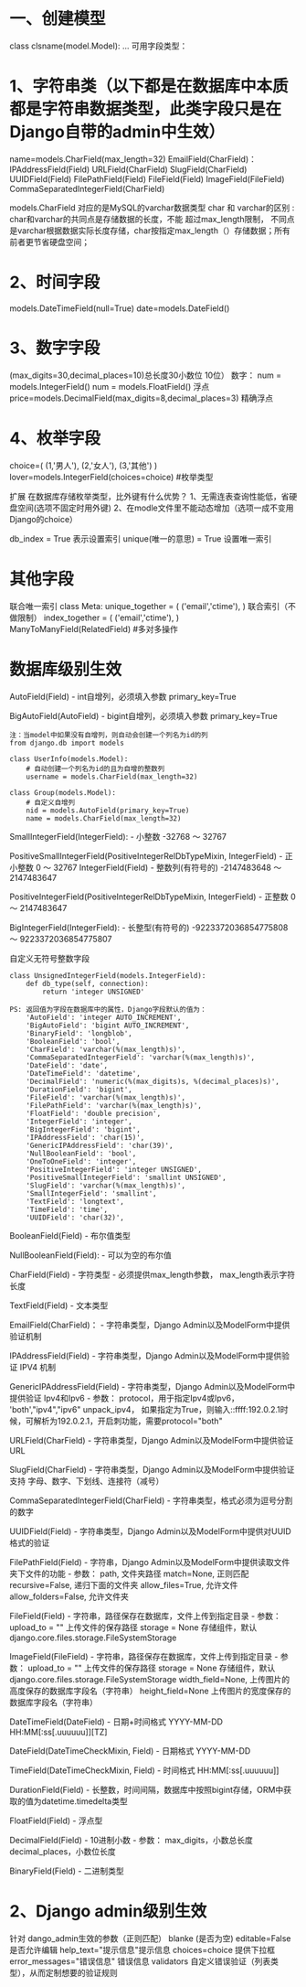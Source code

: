 # 一、创建模型
class clsname(model.Model):
    ...
可用字段类型：
# 1、字符串类（以下都是在数据库中本质都是字符串数据类型，此类字段只是在Django自带的admin中生效）
name=models.CharField(max_length=32)
    EmailField(CharField)：
    IPAddressField(Field)
    URLField(CharField)
    SlugField(CharField)
    UUIDField(Field)
    FilePathField(Field)
    FileField(Field)
    ImageField(FileField)
    CommaSeparatedIntegerField(CharField)

models.CharField  对应的是MySQL的varchar数据类型
char 和 varchar的区别 :
char和varchar的共同点是存储数据的长度，不能 超过max_length限制，
不同点是varchar根据数据实际长度存储，char按指定max_length（）存储数据；所有前者更节省硬盘空间；

# 2、时间字段
models.DateTimeField(null=True)
date=models.DateField()

# 3、数字字段
(max_digits=30,decimal_places=10)总长度30小数位 10位）
数字：
num = models.IntegerField()
num = models.FloatField() 浮点
price=models.DecimalField(max_digits=8,decimal_places=3) 精确浮点
 

# 4、枚举字段
 choice=(
        (1,'男人'),
        (2,'女人'),
        (3,'其他')
    )
lover=models.IntegerField(choices=choice) #枚举类型
 
扩展
在数据库存储枚举类型，比外键有什么优势？
1、无需连表查询性能低，省硬盘空间(选项不固定时用外键)
2、在modle文件里不能动态增加（选项一成不变用Django的choice）

db_index = True 表示设置索引
unique(唯一的意思) = True 设置唯一索引

# 其他字段
联合唯一索引
class Meta:
unique_together = (
 ('email','ctime'),
)
联合索引（不做限制）
index_together = (
('email','ctime'),
)
ManyToManyField(RelatedField)  #多对多操作

# 数据库级别生效
AutoField(Field)
        - int自增列，必须填入参数 primary_key=True

BigAutoField(AutoField)
    - bigint自增列，必须填入参数 primary_key=True

    注：当model中如果没有自增列，则自动会创建一个列名为id的列
    from django.db import models

    class UserInfo(models.Model):
        # 自动创建一个列名为id的且为自增的整数列
        username = models.CharField(max_length=32)

    class Group(models.Model):
        # 自定义自增列
        nid = models.AutoField(primary_key=True)
        name = models.CharField(max_length=32)

SmallIntegerField(IntegerField):
    - 小整数 -32768 ～ 32767

PositiveSmallIntegerField(PositiveIntegerRelDbTypeMixin, IntegerField)
    - 正小整数 0 ～ 32767
IntegerField(Field)
    - 整数列(有符号的) -2147483648 ～ 2147483647

PositiveIntegerField(PositiveIntegerRelDbTypeMixin, IntegerField)
    - 正整数 0 ～ 2147483647

BigIntegerField(IntegerField):
    - 长整型(有符号的) -9223372036854775808 ～ 9223372036854775807

自定义无符号整数字段

    class UnsignedIntegerField(models.IntegerField):
        def db_type(self, connection):
            return 'integer UNSIGNED'

    PS: 返回值为字段在数据库中的属性，Django字段默认的值为：
        'AutoField': 'integer AUTO_INCREMENT',
        'BigAutoField': 'bigint AUTO_INCREMENT',
        'BinaryField': 'longblob',
        'BooleanField': 'bool',
        'CharField': 'varchar(%(max_length)s)',
        'CommaSeparatedIntegerField': 'varchar(%(max_length)s)',
        'DateField': 'date',
        'DateTimeField': 'datetime',
        'DecimalField': 'numeric(%(max_digits)s, %(decimal_places)s)',
        'DurationField': 'bigint',
        'FileField': 'varchar(%(max_length)s)',
        'FilePathField': 'varchar(%(max_length)s)',
        'FloatField': 'double precision',
        'IntegerField': 'integer',
        'BigIntegerField': 'bigint',
        'IPAddressField': 'char(15)',
        'GenericIPAddressField': 'char(39)',
        'NullBooleanField': 'bool',
        'OneToOneField': 'integer',
        'PositiveIntegerField': 'integer UNSIGNED',
        'PositiveSmallIntegerField': 'smallint UNSIGNED',
        'SlugField': 'varchar(%(max_length)s)',
        'SmallIntegerField': 'smallint',
        'TextField': 'longtext',
        'TimeField': 'time',
        'UUIDField': 'char(32)',

BooleanField(Field)
    - 布尔值类型

NullBooleanField(Field):
    - 可以为空的布尔值

CharField(Field)
    - 字符类型
    - 必须提供max_length参数， max_length表示字符长度

TextField(Field)
    - 文本类型

EmailField(CharField)：
    - 字符串类型，Django Admin以及ModelForm中提供验证机制

IPAddressField(Field)
    - 字符串类型，Django Admin以及ModelForm中提供验证 IPV4 机制

GenericIPAddressField(Field)
    - 字符串类型，Django Admin以及ModelForm中提供验证 Ipv4和Ipv6
    - 参数：
        protocol，用于指定Ipv4或Ipv6， 'both',"ipv4","ipv6"
        unpack_ipv4， 如果指定为True，则输入::ffff:192.0.2.1时候，可解析为192.0.2.1，开启刺功能，需要protocol="both"

URLField(CharField)
    - 字符串类型，Django Admin以及ModelForm中提供验证 URL

SlugField(CharField)
    - 字符串类型，Django Admin以及ModelForm中提供验证支持 字母、数字、下划线、连接符（减号）

CommaSeparatedIntegerField(CharField)
    - 字符串类型，格式必须为逗号分割的数字

UUIDField(Field)
    - 字符串类型，Django Admin以及ModelForm中提供对UUID格式的验证

FilePathField(Field)
    - 字符串，Django Admin以及ModelForm中提供读取文件夹下文件的功能
    - 参数：
            path,                      文件夹路径
            match=None,                正则匹配
            recursive=False,           递归下面的文件夹
            allow_files=True,          允许文件
            allow_folders=False,       允许文件夹

FileField(Field)
    - 字符串，路径保存在数据库，文件上传到指定目录
    - 参数：
        upload_to = ""      上传文件的保存路径
        storage = None      存储组件，默认django.core.files.storage.FileSystemStorage

ImageField(FileField)
    - 字符串，路径保存在数据库，文件上传到指定目录
    - 参数：
        upload_to = ""      上传文件的保存路径
        storage = None      存储组件，默认django.core.files.storage.FileSystemStorage
        width_field=None,   上传图片的高度保存的数据库字段名（字符串）
        height_field=None   上传图片的宽度保存的数据库字段名（字符串）

DateTimeField(DateField)
    - 日期+时间格式 YYYY-MM-DD HH:MM[:ss[.uuuuuu]][TZ]

DateField(DateTimeCheckMixin, Field)
    - 日期格式      YYYY-MM-DD

TimeField(DateTimeCheckMixin, Field)
    - 时间格式      HH:MM[:ss[.uuuuuu]]

DurationField(Field)
    - 长整数，时间间隔，数据库中按照bigint存储，ORM中获取的值为datetime.timedelta类型

FloatField(Field)
    - 浮点型

DecimalField(Field)
    - 10进制小数
    - 参数：
        max_digits，小数总长度
        decimal_places，小数位长度

BinaryField(Field)
    - 二进制类型

# 2、Django admin级别生效
针对 dango_admin生效的参数（正则匹配）
blanke (是否为空)
editable=False 是否允许编辑
help_text="提示信息"提示信息
choices=choice 提供下拉框
error_messages="错误信息" 错误信息
validators  自定义错误验证（列表类型），从而定制想要的验证规则


